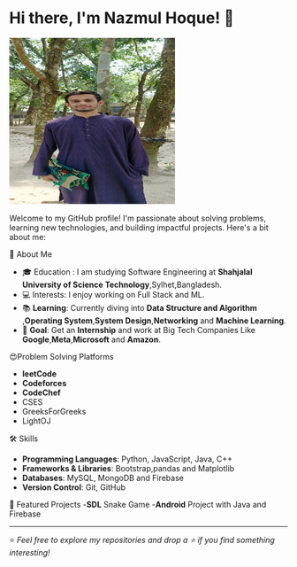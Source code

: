 # Hi there, I'm Nazmul Hoque! 👋

<img src="IMG_20240411_104632_572.jpg" width="300px" height="300px">

 Welcome to my GitHub profile! I'm passionate about solving problems, learning new technologies, and building impactful projects. Here's a bit about me:

🚀 About Me
- 🎓 Education : I am studying Software Engineering at **Shahjalal University of Science Technology**,Sylhet,Bangladesh.
- 💻 Interests: I enjoy working on Full Stack and  ML.
- 📚 **Learning**: Currently diving into **Data Structure and Algorithm** ,**Operating System**,**System Design**,**Networking** and  **Machine Learning**.
- 🎯 **Goal**: Get an **Internship** and work at Big Tech Companies Like 
      **Google**,**Meta**,**Microsoft** and **Amazon**.
  
😍Problem Solving Platforms
- **leetCode** 
- **Codeforces** 
- **CodeChef**
- CSES
- GreeksForGreeks
- LightOJ
  
🛠️ Skills
- **Programming Languages**: Python, JavaScript, Java, C++
- **Frameworks & Libraries**: Bootstrap,pandas and Matplotlib
- **Databases**: MySQL,  MongoDB and Firebase
- **Version Control**: Git, GitHub

🌟 Featured Projects
 -**SDL** Snake Game
 -**Android** Project with Java and Firebase

---

⭐️ *Feel free to explore my repositories and drop a ⭐️ if you find something interesting!*
